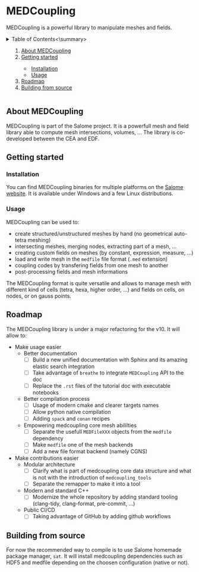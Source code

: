 <a id="readme-top"></a>

# MEDCoupling

MEDCoupling is a powerful library to manipulate meshes and fields. 

<!-- TABLE OF CONTENTS -->
<details>
    <summary>Table of Contents<\summary>
    <ol>
        <li>
            <a href="#about-medcoupling">About MEDCoupling</a>
        </li>
        <li>
            <a href="#getting-stated">Getting started</a>
        </li>
        <ul>
            <li><a href="#installation">Installation</a></li>
            <li><a href="#usage">Usage</a></li>
        </ul>
        <li>
            <a href="#roadmap">Roadmap</a>
        </li>
        <li>
            <a href="#building-from-source">Building from source</a>
        </li>
    </ol>
</details>

<!-- CONTENT -->

## About MEDCoupling

MEDCoupling is part of the Salome project. It is a powerfull mesh and field
library able to compute mesh intersections, volumes, ...
The library is co-developed between the CEA and EDF.

## Getting started

### Installation

You can find MEDCoupling binaries for multiple platforms on the
[Salome website](https://salome-platform.org). It is available under Windows
and a few Linux distributions.

### Usage

MEDCoupling can be used to:
- create structured/unstructured meshes by hand (no geometrical auto-tetra meshing)
- intersecting meshes, merging nodes, extracting part of a mesh, ...
- creating custom fields on meshes (by constant, expression, measure, ...)
- load and write mesh in the `medfile` file format (`.med` extension)
- coupling codes by transfering fields from one mesh to another
- post-processing fields and mesh informations

The MEDCoupling format is quite versatile and allows to manage mesh with different kind of cells (tetra, hexa, higher order, ...) and fields on cells, on nodes, or on gauss points.

## Roadmap

The MEDCoupling library is under a major refactoring for the v10. It will allow to:
- Make usage easier
    - Better documentation
        - [ ] Build a new unified documentation with Sphinx and its amazing elastic
          search integration
        - [ ] Take advantage of `breathe` to integrate `MEDCoupling` API to the doc
        - [ ] Replace the `.rst` files of the tutorial doc with executable notebooks
    - Better compilation process
        - [ ] Usage of modern cmake and clearer targets names
        - [ ] Allow python native compilation
        - [ ] Adding `spack` and `conan` recipes
    - Empowering medcoupling core mesh abililties
        - [ ] Separate the usefull `MEDFileXXX` objects from the `medfile` dependency
        - [ ] Make `medfile` one of the mesh backends
        - [ ] Add a new file format backend (namely CGNS)
- Make contributions easier
    - Modular architecture
        - [ ] Clarify what is part of medcoupling core data structure and what is not
          with the introduction of `medcoupling_tools`
        - [ ] Separate the remapper to make it into a tool
    - Modern and standard C++
        - [ ] Modernize the whole repository by adding standard tooling (clang-tidy,
          clang-format, pre-commit, ...)
    - Public CI/CD
        - [ ] Taking advantage of GitHub by adding github workflows

## Building from source

For now the recommended way to compile is to use Salome homemade package
manager, `sat`. It will install medcoupling dependencies such as HDF5 and
medfile depending on the choosen configuration (native or not).
